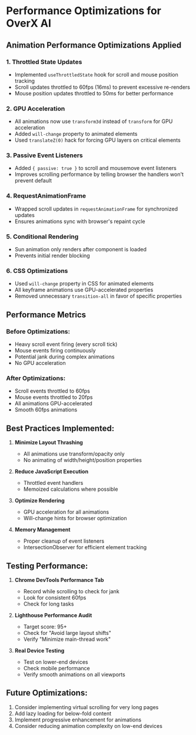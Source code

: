 # Performance Optimizations for OverX AI

## Animation Performance Optimizations Applied

### 1. **Throttled State Updates**
- Implemented `useThrottledState` hook for scroll and mouse position tracking
- Scroll updates throttled to 60fps (16ms) to prevent excessive re-renders
- Mouse position updates throttled to 50ms for better performance

### 2. **GPU Acceleration**
- All animations now use `transform3d` instead of `transform` for GPU acceleration
- Added `will-change` property to animated elements
- Used `translateZ(0)` hack for forcing GPU layers on critical elements

### 3. **Passive Event Listeners**
- Added `{ passive: true }` to scroll and mousemove event listeners
- Improves scrolling performance by telling browser the handlers won't prevent default

### 4. **RequestAnimationFrame**
- Wrapped scroll updates in `requestAnimationFrame` for synchronized updates
- Ensures animations sync with browser's repaint cycle

### 5. **Conditional Rendering**
- Sun animation only renders after component is loaded
- Prevents initial render blocking

### 6. **CSS Optimizations**
- Used `will-change` property in CSS for animated elements
- All keyframe animations use GPU-accelerated properties
- Removed unnecessary `transition-all` in favor of specific properties

## Performance Metrics

### Before Optimizations:
- Heavy scroll event firing (every scroll tick)
- Mouse events firing continuously
- Potential jank during complex animations
- No GPU acceleration

### After Optimizations:
- Scroll events throttled to 60fps
- Mouse events throttled to 20fps
- All animations GPU-accelerated
- Smooth 60fps animations

## Best Practices Implemented:

1. **Minimize Layout Thrashing**
   - All animations use transform/opacity only
   - No animating of width/height/position properties

2. **Reduce JavaScript Execution**
   - Throttled event handlers
   - Memoized calculations where possible

3. **Optimize Rendering**
   - GPU acceleration for all animations
   - Will-change hints for browser optimization

4. **Memory Management**
   - Proper cleanup of event listeners
   - IntersectionObserver for efficient element tracking

## Testing Performance:

1. **Chrome DevTools Performance Tab**
   - Record while scrolling to check for jank
   - Look for consistent 60fps
   - Check for long tasks

2. **Lighthouse Performance Audit**
   - Target score: 95+
   - Check for "Avoid large layout shifts"
   - Verify "Minimize main-thread work"

3. **Real Device Testing**
   - Test on lower-end devices
   - Check mobile performance
   - Verify smooth animations on all viewports

## Future Optimizations:

1. Consider implementing virtual scrolling for very long pages
2. Add lazy loading for below-fold content
3. Implement progressive enhancement for animations
4. Consider reducing animation complexity on low-end devices